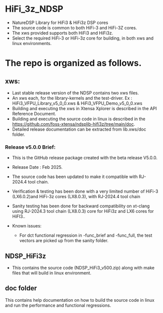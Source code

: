 # HiFi_3z_NDSP
* NatureDSP Library for HiFi3 & HiFi3z DSP cores
* The source code is common to both HiFi-3 and HiFi-3Z cores.
* The xws provided supports both HiFi3 and HiFi3z.  
* Select the required HiFi-3 or HiFi-3z core for building, in both xws and linux environments. 

# The repo is organized as follows.

## xws:
  * Last stable release version of the NDSP contains two xws files.
  * An xws each, for the library-kernels and the test-driver.
    Ex : HiFi3_VFPU_Library_v5_0_0.xws & HiFi3_VFPU_Demo_v5_0_0.xws
  * Building and executing the xws in Xtensa Xplorer is described in the API Reference Document. 
  * Building and executing the source code in linux is described in the https://github.com/foss-xtensa/ndsplib-hifi3z/tree/main/doc. 
  * Detailed release documentation can be extracted from lib.xws/doc folder.

### Release v5.0.0 Brief:
- This is the GitHub release package created with the beta release V5.0.0. 
* Release Date : Feb 2025.
* The source code has been updated to make it compatible with RJ-2024.4 tool chain.
* Verification & testing has been done with a very limited number of HiFi-3 (LX6.0.2)and HiFi-3z cores (LX8.0.3), with RJ-2024.4 tool chain 
* Sanity testing has been done for backward compatibility on xt-clang using RJ-2024.3 tool chain (LX8.0.3) core for HiFi3z and LX6 cores for HiFI3..   

* Known issues: 
  - For dct functional regression in -func_brief and -func_full, the test vectors are picked up from the sanity folder.   
   
## NDSP_HiFi3z
* This contains the source code (NDSP_HiFi3_v500.zip) along with make files that will build in linux environment.  

## doc folder
This contains help documentation on how to build the source code in linux and run the performance and functional regressions. 

